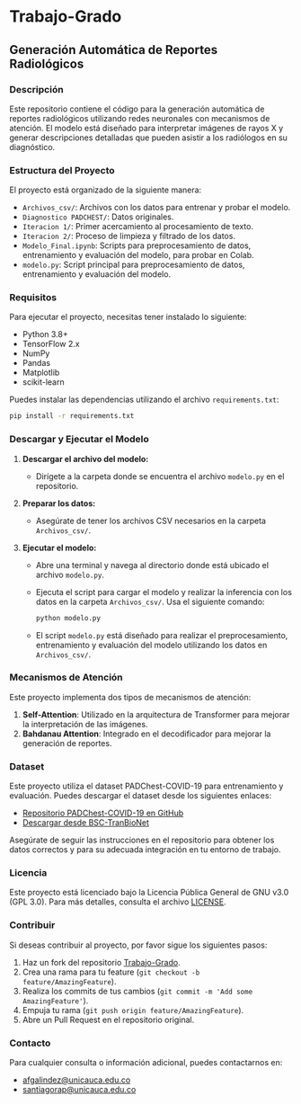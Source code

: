 # Trabajo-Grado
## Generación Automática de Reportes Radiológicos

### Descripción

Este repositorio contiene el código para la generación automática de reportes radiológicos utilizando redes neuronales con mecanismos de atención. El modelo está diseñado para interpretar imágenes de rayos X y generar descripciones detalladas que pueden asistir a los radiólogos en su diagnóstico.

### Estructura del Proyecto

El proyecto está organizado de la siguiente manera:

- `Archivos_csv/`: Archivos con los datos para entrenar y probar el modelo.
- `Diagnostico PADCHEST/`: Datos originales.
- `Iteracion 1/`: Primer acercamiento al procesamiento de texto.
- `Iteracion 2/`: Proceso de limpieza y filtrado de los datos.
- `Modelo_Final.ipynb`: Scripts para preprocesamiento de datos, entrenamiento y evaluación del modelo, para probar en Colab.
- `modelo.py`: Script principal para preprocesamiento de datos, entrenamiento y evaluación del modelo.

### Requisitos

Para ejecutar el proyecto, necesitas tener instalado lo siguiente:

- Python 3.8+
- TensorFlow 2.x
- NumPy
- Pandas
- Matplotlib
- scikit-learn

Puedes instalar las dependencias utilizando el archivo `requirements.txt`:

```bash
pip install -r requirements.txt
```

### Descargar y Ejecutar el Modelo

1. **Descargar el archivo del modelo:**
   - Dirígete a la carpeta donde se encuentra el archivo `modelo.py` en el repositorio.

2. **Preparar los datos:**
   - Asegúrate de tener los archivos CSV necesarios en la carpeta `Archivos_csv/`.

3. **Ejecutar el modelo:**
   - Abre una terminal y navega al directorio donde está ubicado el archivo `modelo.py`.
   - Ejecuta el script para cargar el modelo y realizar la inferencia con los datos en la carpeta `Archivos_csv/`. Usa el siguiente comando:

     ```bash
     python modelo.py
     ```

   - El script `modelo.py` está diseñado para realizar el preprocesamiento, entrenamiento y evaluación del modelo utilizando los datos en `Archivos_csv/`.

### Mecanismos de Atención

Este proyecto implementa dos tipos de mecanismos de atención:

1. **Self-Attention**: Utilizado en la arquitectura de Transformer para mejorar la interpretación de las imágenes.
2. **Bahdanau Attention**: Integrado en el decodificador para mejorar la generación de reportes.

### Dataset

Este proyecto utiliza el dataset PADChest-COVID-19 para entrenamiento y evaluación. Puedes descargar el dataset desde los siguientes enlaces:

- [Repositorio PADChest-COVID-19 en GitHub](https://github.com/BIMCV-CSUSP/BIMCV-COVID-19/tree/master/padchest-covid#data-sources-bimcv-padchest)
- [Descargar desde BSC-TranBioNet](https://b2drop.bsc.es/index.php/s/BIMCV-PadChest)

Asegúrate de seguir las instrucciones en el repositorio para obtener los datos correctos y para su adecuada integración en tu entorno de trabajo.

### Licencia
Este proyecto está licenciado bajo la Licencia Pública General de GNU v3.0 (GPL 3.0). Para más detalles, consulta el archivo [LICENSE](LICENSE.md).

### Contribuir

Si deseas contribuir al proyecto, por favor sigue los siguientes pasos:

1. Haz un fork del repositorio [Trabajo-Grado](https://github.com/fabirian/Trabajo-Grado).
2. Crea una rama para tu feature (`git checkout -b feature/AmazingFeature`).
3. Realiza los commits de tus cambios (`git commit -m 'Add some AmazingFeature'`).
4. Empuja tu rama (`git push origin feature/AmazingFeature`).
5. Abre un Pull Request en el repositorio original.

### Contacto

Para cualquier consulta o información adicional, puedes contactarnos en:

- [afgalindez@unicauca.edu.co](mailto:afgalindez@unicauca.edu.co)
- [santiagorap@unicauca.edu.co](mailto:santiagorap@unicauca.edu.co)
